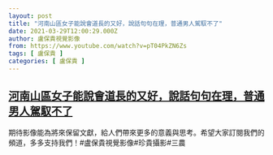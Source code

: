 ```yaml
---
layout: post
title: "河南山區女子能說會道長的又好，說話句句在理，普通男人駕馭不了"
date: 2021-03-29T12:00:29.000Z
author: 盧保貴視覺影像
from: https://www.youtube.com/watch?v=pT04PkZN6Zs
tags: [ 盧保貴 ]
categories: [ 盧保貴 ]
---
```

<!--1617019229000-->
[河南山區女子能說會道長的又好，說話句句在理，普通男人駕馭不了](https://www.youtube.com/watch?v=pT04PkZN6Zs)
------

<div>
期待影像能為將來保留文獻，給人們帶來更多的意義與思考。希望大家訂閱我們的頻道，多多支持我們！#盧保貴視覺影像#珍貴攝影#三農
</div>
